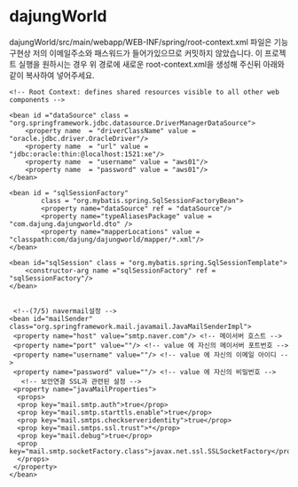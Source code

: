 # dajungWorld

dajungWorld/src/main/webapp/WEB-INF/spring/root-context.xml 파일은 기능구현상 저의 이메일주소와 패스워드가 들어가있으므로 커밋하지 않았습니다.
이 프로젝트 실행을 원하시는 경우 위 경로에 새로운 root-context.xml을 생성해 주신뒤 아래와 같이 복사하여 넣어주세요.


<?xml version="1.0" encoding="UTF-8"?>
<beans xmlns="http://www.springframework.org/schema/beans"
	xmlns:xsi="http://www.w3.org/2001/XMLSchema-instance"
	xsi:schemaLocation="http://www.springframework.org/schema/beans https://www.springframework.org/schema/beans/spring-beans.xsd">
	
	<!-- Root Context: defines shared resources visible to all other web components -->
		
	<bean id ="dataSource" class = "org.springframework.jdbc.datasource.DriverManagerDataSource">
		<property name  = "driverClassName" value = "oracle.jdbc.driver.OracleDriver"/>
		<property name  = "url" value = "jdbc:oracle:thin:@localhost:1521:xe"/>
		<property name  = "username" value = "aws01"/>
		<property name  = "password" value = "aws01"/>
	</bean>
		
	<bean id = "sqlSessionFactory"
			class = "org.mybatis.spring.SqlSessionFactoryBean">
			<property name="dataSource" ref = "dataSource"/>
			<property name="typeAliasesPackage" value = "com.dajung.dajungworld.dto" />
			<property name="mapperLocations" value = "classpath:com/dajung/dajungworld/mapper/*.xml"/>												
	</bean>
	
	<bean id="sqlSession" class = "org.mybatis.spring.SqlSessionTemplate">
		<constructor-arg name ="sqlSessionFactory" ref = "sqlSessionFactory"/>
	</bean>
		
		
	 <!--(7/5) navermail설정 -->
    <bean id="mailSender" class="org.springframework.mail.javamail.JavaMailSenderImpl"> 
     <property name="host" value="smtp.naver.com"/> <!-- 메이서버 호스트 -->
     <property name="port" value=""/> <!-- value 에 자신의 메이서버 포트번호 -->
     <property name="username" value=""/> <!-- value 에 자신의 이메일 아이디 -->
     <property name="password" value=""/> <!-- value 에 자신의 비밀번호 -->
       <!-- 보안연결 SSL과 관련된 설정 -->
     <property name="javaMailProperties">
      <props>
      <prop key="mail.smtp.auth">true</prop>
      <prop key="mail.smtp.starttls.enable">true</prop>
      <prop key="mail.smtps.checkserveridentity">true</prop>
      <prop key="mail.smtps.ssl.trust">*</prop>
      <prop key="mail.debug">true</prop>
      <prop key="mail.smtp.socketFactory.class">javax.net.ssl.SSLSocketFactory</prop>
      </props>
     </property>
    </bean>	
		
		
		
		
		
		
		
</beans>
